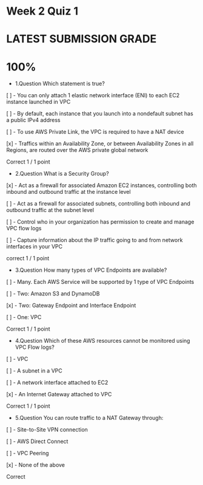 # Week 2 Quiz 1

# LATEST SUBMISSION GRADE

# 100%

- 1.Question 
Which statement is true?


[ ] - You can only attach 1 elastic network interface (ENI) to each EC2 instance launched in VPC


[ ] - By default, each instance that you launch into a nondefault subnet has a public IPv4 address


[ ] - To use AWS Private Link, the VPC is required to have a NAT device


[x] - Traffics within an Availability Zone, or between Availability Zones in all Regions, are routed over the AWS private global network

Correct
1 / 1 point

- 2.Question 
What is a Security Group?


[x] - Act as a firewall for associated Amazon EC2 instances, controlling both inbound and outbound traffic at the instance level


[ ] - Act as a firewall for associated subnets, controlling both inbound and outbound traffic at the subnet level


[ ] - Control who in your organization has permission to create and manage VPC flow logs


[ ] - Capture information about the IP traffic going to and from network interfaces in your VPC

correct
1 / 1 point


- 3.Question 
How many types of VPC Endpoints are available?


[ ] - Many. Each AWS Service will be supported by 1 type of VPC Endpoints


[ ] - Two: Amazon S3 and DynamoDB


[x] - Two: Gateway Endpoint and Interface Endpoint


[ ] - One: VPC

Correct
1 / 1 point


- 4.Question 
Which of these AWS resources cannot be monitored using VPC Flow logs?


[ ] - VPC


[ ] - A subnet in a VPC


[ ] - A network interface attached to EC2


[x] - An Internet Gateway attached to VPC

Correct
1 / 1 point

- 5.Question 
You can route traffic to a NAT Gateway through:


[ ] - Site-to-Site VPN connection


[ ] - AWS Direct Connect


[ ] - VPC Peering


[x] - None of the above

Correct
